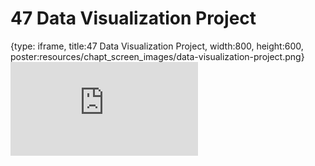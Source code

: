 # 47 Data Visualization Project
 
{type: iframe, title:47 Data Visualization Project, width:800, height:600, poster:resources/chapt_screen_images/data-visualization-project.png}
![](https://datatrail-jhu.github.io/DataTrail/no_toc/data-visualization-project.html)
 

 
